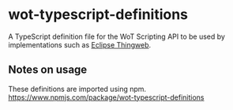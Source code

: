 # wot-typescript-definitions

A TypeScript definition file for the WoT Scripting API to be used by implementations such as [Eclipse Thingweb](https://projects.eclipse.org/projects/iot.thingweb).

## Notes on usage

These definitions are imported using npm.
https://www.npmjs.com/package/wot-typescript-definitions
